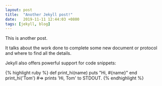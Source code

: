 ```yaml
---
layout: post
title:  "Another Jekyll post!"
date:   2019-11-11 12:44:03 +0800
tags: [jekyll, blog]
---
```


This is another post.

It talks about the work done to complete some new document or protocol and where to find all the details.

Jekyll also offers powerful support for code snippets:

{% highlight ruby %}
def print_hi(name)
  puts "Hi, #{name}"
end
print_hi('Tom')
#=> prints 'Hi, Tom' to STDOUT.
{% endhighlight %}
